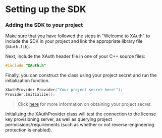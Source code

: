 # Setting up the SDK

### Adding the SDK to your project
Make sure that you have followed the steps in "Welcome to XAuth" to include the SDK in your project and link the appropriate library file (`XAuth.lib`).

Next, include the XAuth header file in one of your C++ source files:

```C++
#include "XAuth.h"
```

Finally, you can construct the class using your project secret and run the initialization function.

```C++
XAuthProvider Provider("Your project secret here!");
Provider.Initialize();
```

> Click [here](/docs/ProjectSecret) for more information on obtaining your project secret.

Initializing the XAuthProvider class will test the connection to the license key provisioning server, as well as querying project permissions/requirements (such as whether or not reverse-engineering protection is enabled).

